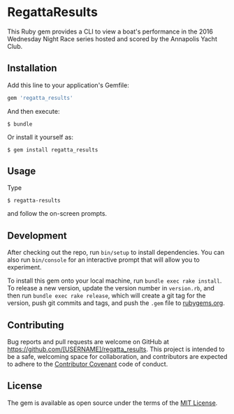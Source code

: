 # RegattaResults

This Ruby gem provides a CLI to view a boat's performance in the 2016 Wednesday Night Race series hosted and scored by the Annapolis Yacht Club.


## Installation

Add this line to your application's Gemfile:

```ruby
gem 'regatta_results'
```

And then execute:

    $ bundle

Or install it yourself as:

    $ gem install regatta_results

## Usage

Type

    $ regatta-results

and follow the on-screen prompts.

## Development

After checking out the repo, run `bin/setup` to install dependencies. You can also run `bin/console` for an interactive prompt that will allow you to experiment.

To install this gem onto your local machine, run `bundle exec rake install`. To release a new version, update the version number in `version.rb`, and then run `bundle exec rake release`, which will create a git tag for the version, push git commits and tags, and push the `.gem` file to [rubygems.org](https://rubygems.org).

## Contributing

Bug reports and pull requests are welcome on GitHub at https://github.com/[USERNAME]/regatta_results. This project is intended to be a safe, welcoming space for collaboration, and contributors are expected to adhere to the [Contributor Covenant](http://contributor-covenant.org) code of conduct.


## License

The gem is available as open source under the terms of the [MIT License](http://opensource.org/licenses/MIT).
